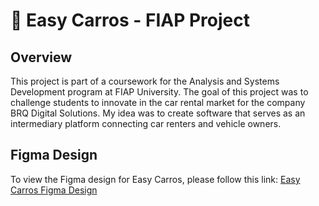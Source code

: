 # 🚗 Easy Carros - FIAP Project

## Overview

This project is part of a coursework for the Analysis and Systems Development program at FIAP University. The goal of this project was to challenge students to innovate in the car rental market for the company BRQ Digital Solutions. My idea was to create software that serves as an intermediary platform connecting car renters and vehicle owners.

## Figma Design

To view the Figma design for Easy Carros, please follow this link: [Easy Carros Figma Design](https://www.figma.com/file/GCn1TNKdoqkH5UoPGX7nky/Easy-Carros?type=design&node-id=0%3A1&mode=design&t=cVQNVn14g1I1dXS2-1)
